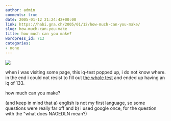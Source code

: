 ```yaml
---
author: admin
comments: true
date: 2005-01-12 21:24:42+00:00
link: https://habi.gna.ch/2005/01/12/how-much-can-you-make/
slug: how-much-can-you-make
title: how much can you make?
wordpress_id: 713
categories:
- none
---
```



 [![](http://photos2.flickr.com/3286156_50b37607ba_m.jpg)](https://www.flickr.com/photos/habi/3286156/)
   

 



when i was visiting some page, this iq-test popped up, i do not know where. in the end i could not resist to fill out [the whole test](http://web.tickle.com/tests/uiq/index.jsp) and ended up having an iq of 133.  
  

how much can you make?  

(and keep in mind that a) english is not my first language, so some questions were really far off and b) i used google once, for the question with the "what does NAGEDLN mean?)
  

